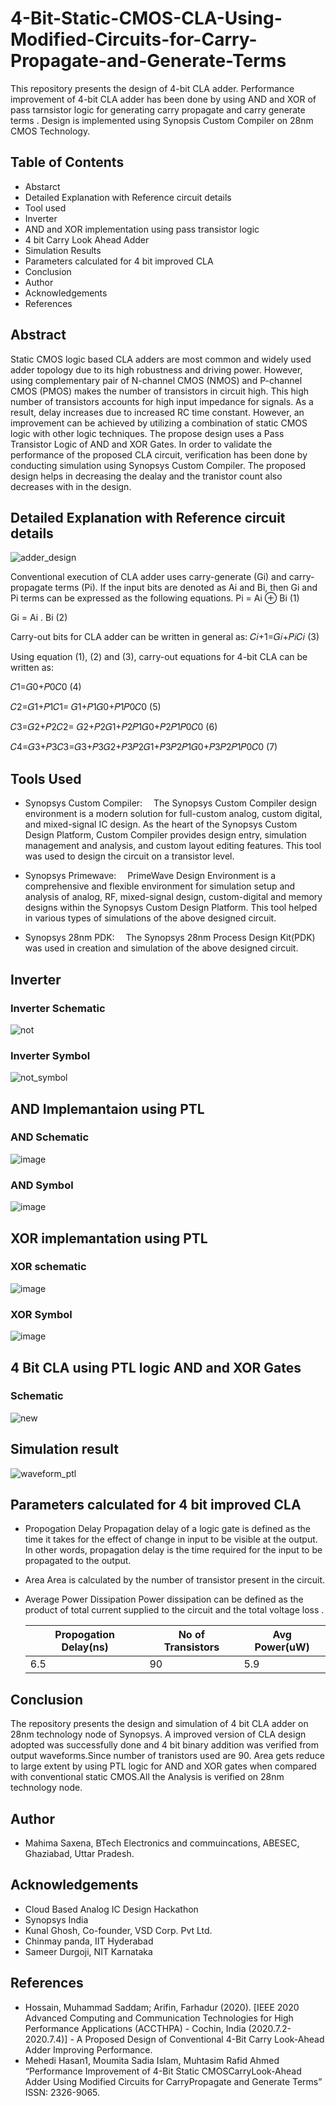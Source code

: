 # 4-Bit-Static-CMOS-CLA-Using-Modified-Circuits-for-Carry-Propagate-and-Generate-Terms
This repository presents the design of 4-bit CLA adder. Performance improvement of 4-bit CLA adder has been done by using AND and XOR of pass tarnsistor logic for generating carry propagate and carry generate terms . Design is implemented using Synopsis Custom Compiler on 28nm CMOS Technology.

 ## Table of Contents
- Abstarct
- Detailed Explanation with Reference circuit details
- Tool used
- Inverter
- AND and XOR implementation using pass transistor logic
- 4 bit Carry Look Ahead Adder
- Simulation Results
- Parameters calculated for 4 bit improved CLA
- Conclusion
- Author
- Acknowledgements
- References

 ## Abstract
Static CMOS logic based CLA adders are most common and widely used adder topology due to its high robustness and driving power. However, using complementary pair of N-channel CMOS (NMOS) and P-channel CMOS (PMOS) makes the number of transistors in circuit high. This high number of transistors accounts for high input impedance for signals. As a result, delay increases due to increased RC time  constant. However, an improvement can be achieved by utilizing a combination of static CMOS logic with other logic techniques. The propose design uses a  Pass Transistor Logic of AND and XOR Gates. In order to validate the performance of the proposed CLA circuit, verification has been done by conducting simulation using Synopsys Custom Compiler. The proposed design helps in decreasing the dealay and the tranistor count also decreases with in the design.

## Detailed Explanation with Reference circuit details
![adder_design](https://user-images.githubusercontent.com/100534193/156117492-64a3e9c8-d17d-4cb9-a584-3664cb83e580.png)

Conventional execution of CLA adder uses carry-generate (Gi) and carry-propagate terms (Pi). If the input bits are denoted as Ai and Bi, then Gi and Pi terms can be expressed as the following equations. 
Pi = Ai ⊕ Bi                                   (1)

Gi = Ai . Bi                                    (2)

Carry-out bits for CLA adder can be written in general as:
𝐶𝑖+1=𝐺𝑖+𝑃𝑖𝐶𝑖                                     (3)

Using equation (1), (2) and (3), carry-out equations for 4-bit CLA can be written as:

𝐶1=𝐺0+𝑃0𝐶0                                      (4)

𝐶2=𝐺1+𝑃1𝐶1= 𝐺1+𝑃1𝐺0+𝑃1𝑃0𝐶0                     (5)

𝐶3=𝐺2+𝑃2𝐶2= 𝐺2+𝑃2𝐺1+𝑃2𝑃1𝐺0+𝑃2𝑃1𝑃0𝐶0           (6)

𝐶4=𝐺3+𝑃3𝐶3=𝐺3+𝑃3𝐺2+𝑃3𝑃2𝐺1+𝑃3𝑃2𝑃1𝐺0+𝑃3𝑃2𝑃1𝑃0𝐶0 (7)

## Tools Used
- Synopsys Custom Compiler:  The Synopsys Custom Compiler design environment is a modern solution for full-custom analog, custom digital, and mixed-signal IC design. As the heart of the Synopsys Custom Design Platform, Custom Compiler provides design entry, simulation management and analysis, and custom layout editing features. This tool was used to design the circuit on a transistor level.

- Synopsys Primewave:  PrimeWave Design Environment is a comprehensive and flexible environment for simulation setup and analysis of analog, RF, mixed-signal design, custom-digital and memory designs within the Synopsys Custom Design Platform. This tool helped in various types of simulations of the above designed circuit.

- Synopsys 28nm PDK:  The Synopsys 28nm Process Design Kit(PDK) was used in creation and simulation of the above designed circuit.

## Inverter
### Inverter Schematic
![not](https://user-images.githubusercontent.com/100534193/156118454-6998aad1-c245-4f46-a396-d2c9bb561720.png)

### Inverter Symbol
![not_symbol](https://user-images.githubusercontent.com/100534193/156118522-b3bdd11f-9a24-487d-8a98-b7428ae09ec0.png)

## AND Implemantaion using PTL
### AND Schematic
![image](https://user-images.githubusercontent.com/100534193/156124333-a6265fc3-ede1-47e2-bffd-8247b754d560.png)

### AND Symbol
![image](https://user-images.githubusercontent.com/100534193/156118907-8ad9b2ba-078b-46ae-83f4-d652c74a34e1.png)

## XOR implemantation using PTL
### XOR schematic
![image](https://user-images.githubusercontent.com/100534193/156124300-14d6f677-02ae-4384-b1cf-fce6a9cc834b.png)


### XOR Symbol
![image](https://user-images.githubusercontent.com/100534193/156119201-9fdfb233-018f-42e2-81ff-640fa1f8332d.png)

## 4 Bit CLA using PTL logic AND  and XOR Gates
### Schematic
![new](https://user-images.githubusercontent.com/100534193/156119550-f305849b-a863-4589-a6eb-efc3856ab90f.png)

## Simulation result
![waveform_ptl](https://user-images.githubusercontent.com/100534193/156119964-616f29a0-1ef9-4bd7-a1d7-b91abefe6377.png)


##  Parameters calculated for 4 bit improved CLA
- Propogation Delay
  Propagation delay of a logic gate is defined as the time it takes for the effect of change in input to be visible at the output. In other words, propagation delay is the time   required for the input to be propagated to the output. 
- Area 
  Area is calculated by the number of transistor present in the circuit.
- Average Power Dissipation 
  Power dissipation can be defined as the product of total current supplied to the circuit and the total voltage loss .
  
  |Propogation Delay(ns) | No of Transistors | Avg Power(uW) |
  |----------------------|-------------------|---------------|
  | 6.5                  |90                 |5.9            |
  
  
## Conclusion
The repository presents the design and simulation of 4 bit CLA adder on 28nm technology node of Synopsys. A improved version of CLA  design adopted was successfully done and 4 bit binary addition was verified from output waveforms.Since number of tranistors used are 90. Area gets reduce to large extent by using PTL logic for AND and XOR gates when compared with conventional static CMOS.All the Analysis is verified on 28nm technology node.

## Author
-  Mahima Saxena, BTech Electronics and commuincations, ABESEC, Ghaziabad, Uttar Pradesh.

## Acknowledgements
- Cloud Based Analog IC Design Hackathon
- Synopsys India
- Kunal Ghosh, Co-founder, VSD Corp. Pvt Ltd.
- Chinmay panda, IIT Hyderabad
- Sameer Durgoji, NIT Karnataka

## References
- Hossain, Muhammad Saddam; Arifin, Farhadur (2020). [IEEE 2020 Advanced Computing and Communication Technologies for High Performance Applications (ACCTHPA) - Cochin, India (2020.7.2-2020.7.4)] - A Proposed Design of Conventional 4-Bit Carry Look-Ahead Adder Improving Performance.
- Mehedi Hasan1, Moumita Sadia Islam, Muhtasim Rafid Ahmed “Performance Improvement of 4-Bit Static CMOSCarryLook-Ahead Adder Using Modified Circuits for CarryPropagate and Generate Terms” ISSN: 2326-9065.
